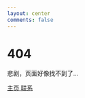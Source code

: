 ```yaml
---
layout: center
comments: false
---
```

# 404
悲剧，页面好像找不到了...

<div class="mt3">
  <a href="{{ site.baseurl }}/" class="button button-blue button-big"> 主页 </a>
  <a href="{{ site.baseurl }}/contact/" class="button button-blue button-big">联系</a>
</div>
